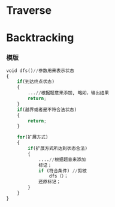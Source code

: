 

Traverse
==============

Backtracking
==============

### 模版 ###
```python
void dfs()//参数用来表示状态
{
    if(到达终点状态)
    {
        ...//根据题意来添加, 略如，输出结果
        return;
    }
    if(越界或者是不符合法状态)
    {
        return;
    }

    for(扩展方式)
    {
        if(扩展方式所达到状态合法)
        {
            ....//根据题意来添加
            标记；
            if (符合条件) //剪枝
                dfs（）；
            还原标记； 
        }
    }
}
```
